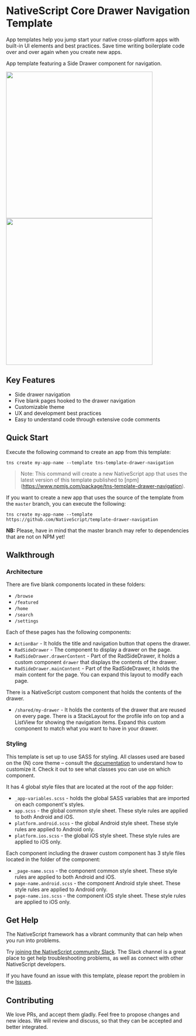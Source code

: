 # NativeScript Core Drawer Navigation Template
App templates help you jump start your native cross-platform apps with built-in UI elements and best practices. Save time writing boilerplate code over and over again when you create new apps.

App template featuring a Side Drawer component for navigation.

<img src="/tools/assets/phone-drawer-ios.png" height="400" /> <img src="/tools/assets/phone-drawer-android.png" height="400" />

## Key Features
- Side drawer navigation
- Five blank pages hooked to the drawer navigation
- Customizable theme
- UX and development best practices
- Easy to understand code through extensive code comments

## Quick Start
Execute the following command to create an app from this template:

```
tns create my-app-name --template tns-template-drawer-navigation
```

> Note: This command will create a new NativeScript app that uses the latest version of this template published to [npm] (https://www.npmjs.com/package/tns-template-drawer-navigation).

If you want to create a new app that uses the source of the template from the `master` branch, you can execute the following:

```
tns create my-app-name --template https://github.com/NativeScript/template-drawer-navigation
```

**NB:** Please, have in mind that the master branch may refer to dependencies that are not on NPM yet!

## Walkthrough

### Architecture
There are five blank components located in these folders:
- `/browse`
- `/featured`
- `/home`
- `/search`
- `/settings`

Each of these pages has the following components:
- `ActionBar` - It holds the title and navigation button that opens the drawer.
- `RadSideDrawer` - The component to display a drawer on the page.
- `RadSideDrawer.drawerContent` - Part of the RadSideDrawer, it holds a custom component `drawer` that displays the contents of the drawer.
- `RadSideDrawer.mainContent` - Part of the RadSideDrawer, it holds the main content for the page. You can expand this layout to modify each page.

There is a NativeScript custom component that holds the contents of the drawer.
- `/shared/my-drawer` - It holds the contents of the drawer that are reused on every page. There is a StackLayout for the profile info on top and a ListView for showing the navigation items. Expand this custom component to match what you want to have in your drawer.

### Styling
This template is set up to use SASS for styling. All classes used are based on the {N} core theme – consult the [documentation](https://docs.nativescript.org/angular/ui/theme.html#theme) to understand how to customize it. Check it out to see what classes you can use on which component.

It has 4 global style files that are located at the root of the app folder:
- `_app-variables.scss` - holds the global SASS variables that are imported on each component's styles.
- `app.scss` - the global common style sheet. These style rules are applied to both Android and iOS.
- `platform.android.scss` - the global Android style sheet. These style rules are applied to Android only.
- `platform.ios.scss` - the global iOS style sheet. These style rules are applied to iOS only.

Each component including the drawer custom component has 3 style files located in the folder of the component:
- `_page-name.scss` - the component common style sheet. These style rules are applied to both Android and iOS.
- `page-name.android.scss` - the component Android style sheet. These style rules are applied to Android only.
- `page-name.ios.scss` - the component iOS style sheet. These style rules are applied to iOS only.

## Get Help
The NativeScript framework has a vibrant community that can help when you run into problems.

Try [joining the NativeScript community Slack](http://developer.telerik.com/wp-login.php?action=slack-invitation). The Slack channel is a great place to get help troubleshooting problems, as well as connect with other NativeScript developers.

If you have found an issue with this template, please report the problem in the   [Issues](https://github.com/NativeScript/template-drawer-navigation/issues).

## Contributing

We love PRs, and accept them gladly. Feel free to propose changes and new ideas. We will review and discuss, so that they can be accepted and better integrated.
